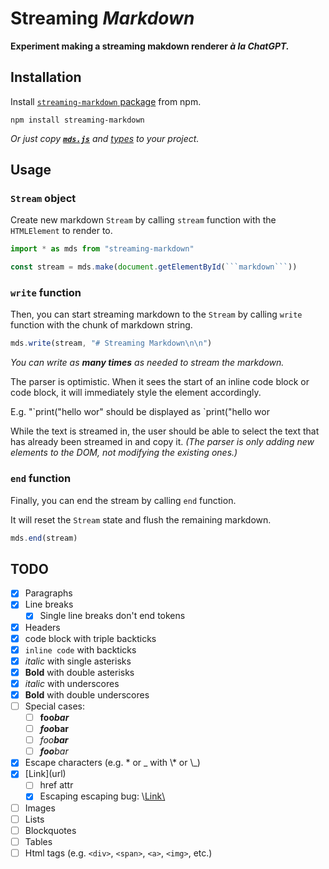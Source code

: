 # Streaming *Markdown*

**Experiment making a streaming makdown renderer *à la ChatGPT.***

## Installation

Install [`streaming-markdown` package](https://www.npmjs.com/package/streaming-markdown) from npm.

```
npm install streaming-markdown
```

*Or just copy [**`mds.js`**](https://github.com/thetarnav/streaming-markdown/blob/main/mds.js) and [types](https://github.com/thetarnav/streaming-markdown/blob/main/types.d.ts) to your project.*

## Usage

### `Stream` object

Create new markdown `Stream` by calling `stream` function with the `HTMLElement` to render to.

```js
import * as mds from "streaming-markdown"

const stream = mds.make(document.getElementById(```markdown```))
```

### `write` function

Then, you can start streaming markdown to the `Stream` by calling `write` function with the chunk of markdown string.

```js
mds.write(stream, "# Streaming Markdown\n\n")
```

*You can write as **many times** as needed to stream the markdown.*

The parser is optimistic.
When it sees the start of an inline code block or code block,
it will immediately style the element accordingly.

E.g. "\`print("hello wor" should be displayed as `print("hello wor

While the text is streamed in, the user should be able to select the text that has already been streamed in and copy it.
*(The parser is only adding new elements to the DOM, not modifying the existing ones.)*

### `end` function

Finally, you can end the stream by calling `end` function.

It will reset the `Stream` state and flush the remaining markdown.

```js
mds.end(stream)
```

## TODO

- [x] Paragraphs
- [x] Line breaks
    - [x] Single line breaks don't end tokens
- [x] Headers
- [x] code block with triple backticks
- [x] `inline code` with backticks
- [x] *italic* with single asterisks
- [x] **Bold** with double asterisks
- [x] _italic_ with underscores
- [x] __Bold__ with double underscores
- [ ] Special cases:
    - [ ] **foo*bar***
    - [ ] ***foo*bar**
    - [ ] *foo**bar***
    - [ ] ***foo**bar*
- [x] Escape characters (e.g. \* or \_ with \\\* or \\\_)
- [x] \[Link\](url)
    - [ ] href attr
    - [x] Escaping escaping bug: \\[Link\\](url)
- [ ] Images
- [ ] Lists
- [ ] Blockquotes
- [ ] Tables
- [ ] Html tags (e.g. `<div>`, `<span>`, `<a>`, `<img>`, etc.)